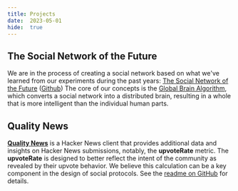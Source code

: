 ```yaml
---
title: Projects
date:  2023-05-01
hide:  true
---
```


## The Social Network of the Future

We are in the process of creating a social network based on what we've learned
from our experiments during the past years:
[The Social Network of the Future](https://social-protocols.org/social-network/)
([Github](https://github.com/social-protocols/social-network)) The core of our
concepts is the
[Global Brain Algorithm](https://social-protocols.org/global-brain), which
converts a social network into a distributed brain, resulting in a whole that is
more intelligent than the individual human parts.

## Quality News

[**Quality News**](https://news.social-protocols.org/) is a Hacker News client
that provides additional data and insights on Hacker News submissions, notably,
the **upvoteRate** metric. The **upvoteRate** is designed to better reflect the
intent of the community as revealed by their upvote behavior. We believe this
calculation can be a key component in the design of social protocols. See the
[readme on GitHub](https://github.com/social-protocols/news#readme) for details.
